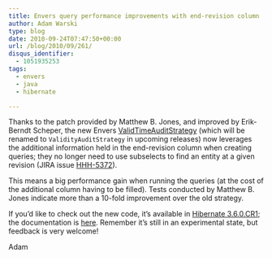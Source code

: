 ```yaml
---
title: Envers query performance improvements with end-revision column
author: Adam Warski
type: blog
date: 2010-09-24T07:47:50+00:00
url: /blog/2010/09/261/
disqus_identifier:
  - 1051935253
tags:
  - envers
  - java
  - hibernate

---
```

Thanks to the patch provided by Matthew B. Jones, and improved by Erik-Berndt Scheper, the new Envers [ValidTimeAuditStrategy][1] (which will be renamed to `ValidityAuditStrategy` in upcoming releases) now leverages the additional information held in the end-revision column when creating queries; they no longer need to use subselects to find an entity at a given revision (JIRA issue [HHH-5372][2]).

This means a big performance gain when running the queries (at the cost of the additional column having to be filled). Tests conducted by Matthew B. Jones indicate more than a 10-fold improvement over the old strategy.

If you&#8217;d like to check out the new code, it&#8217;s available in [Hibernate 3.6.0.CR1][3]; the documentation is [here][4]. Remember it&#8217;s still in an experimental state, but feedback is very welcome!

Adam

 [1]: http://www.warski.org/blog/?p=239
 [2]: http://opensource.atlassian.com/projects/hibernate/browse/HHH-5372
 [3]: http://in.relation.to/Bloggers/SimultaneousHibernate356FinalAnd360CR1Releases
 [4]: http://docs.jboss.org/hibernate/envers/3.6/reference/en-US/html_single/
